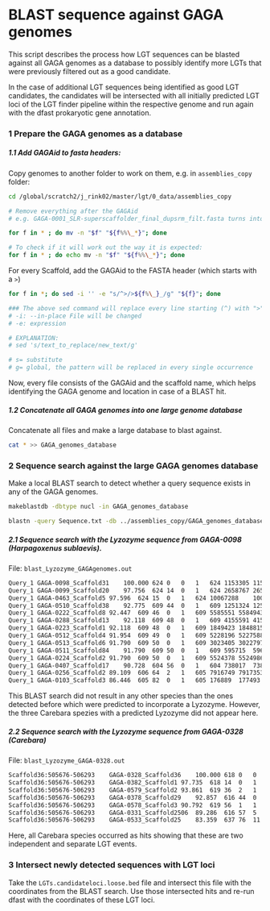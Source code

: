 # BLAST sequence against GAGA genomes

This script describes the process how LGT sequences can be blasted against all GAGA genomes as a database to possibly identify more LGTs that were previously filtered out as a good candidate.

In the case of additional LGT sequences being identified as good LGT candidates, the candidates will be intersected with all initially predicted LGT loci of the LGT finder pipeline within the respective genome and run again with the dfast prokaryotic gene annotation.


### 1 Prepare the GAGA genomes as a database
##### 1.1 Add GAGAid to fasta headers:
Copy genomes to another folder to work on them, e.g. in `assemblies_copy` folder:
```bash
cd /global/scratch2/j_rink02/master/lgt/0_data/assemblies_copy

# Remove everything after the GAGAid
# e.g. GAGA-0001_SLR-superscaffolder_final_dupsrm_filt.fasta turns into GAGA-0001

for f in * ; do mv -n "$f" "${f%%\_*}"; done

# To check if it will work out the way it is expected:
for f in * ; do echo mv -n "$f" "${f%%\_*}"; done
```

For every Scaffold, add the GAGAid to the FASTA header (which starts with a `>`)
```bash
for f in *; do sed -i '' -e "s/^>/>${f%\_}_/g" "${f}"; done

### The above sed command will replace every line starting (^) with ">" with the filename until ".fasta" is matched.
# -i: --in-place File will be changed
# -e: expression

# EXPLANATION:
# sed 's/text_to_replace/new_text/g'

# s= substitute
# g= global, the pattern will be replaced in every single occurrence
```
Now, every file consists of the GAGAid and the scaffold name, which helps identifying the GAGA genome and location in case of a BLAST hit.

##### 1.2 Concatenate all GAGA genomes into one large genome database
Concatenate all files and make a large database to blast against.
```bash
cat * >> GAGA_genomes_database
```
### 2 Sequence search against the large GAGA genomes database
Make a local BLAST search to detect whether a query sequence exists in any of the GAGA genomes.
```bash
makeblastdb -dbtype nucl -in GAGA_genomes_database

blastn -query Sequence.txt -db ../assemblies_copy/GAGA_genomes_database -outfmt "6 std qlen" -out blast_Sequence_GAGAgenomes.out
```

##### 2.1 Sequence search with the Lyzozyme sequence from GAGA-0098 (Harpagoxenus sublaevis).
File: `blast_Lyzozyme_GAGAgenomes.out`

```bash
Query_1	GAGA-0098_Scaffold31	100.000	624	0	0	1	624	1153305	1153928	0.0	1153	624
Query_1	GAGA-0099_Scaffold20	97.756	624	14	0	1	624	2658767	2658144	0.0	1075	624
Query_1	GAGA-0463_Scaffold5	97.596	624	15	0	1	624	10067288	10067911	0.0	1070	624
Query_1	GAGA-0510_Scaffold38	92.775	609	44	0	1	609	1251324	1251932	0.0	881	624
Query_1	GAGA-0222_Scaffold8	92.447	609	46	0	1	609	5585551	5584943	0.0	870	624
Query_1	GAGA-0288_Scaffold13	92.118	609	48	0	1	609	4155591	4154983	0.0	859	624
Query_1	GAGA-0223_Scaffold1	92.118	609	48	0	1	609	1849423	1848815	0.0	859	624
Query_1	GAGA-0512_Scaffold4	91.954	609	49	0	1	609	5228196	5227588	0.0	854	624
Query_1	GAGA-0513_Scaffold6	91.790	609	50	0	1	609	3023405	3022797	0.0	848	624
Query_1	GAGA-0511_Scaffold84	91.790	609	50	0	1	609	595715	596323	0.0	848	624
Query_1	GAGA-0224_Scaffold2	91.790	609	50	0	1	609	5524378	5524986	0.0	848	624
Query_1	GAGA-0407_Scaffold17	90.728	604	56	0	1	604	738017	738620	0.0	806	624
Query_1	GAGA-0256_Scaffold2	89.109	606	64	2	1	605	7916749	7917353	0.0	752	624
Query_1	GAGA-0103_Scaffold3	86.446	605	82	0	1	605	176889	177493	0.0	664	624
```
This BLAST search did not result in any other species than the ones detected before which were predicted to incorporate a Lyzozyme. However, the three Carebara spezies with a predicted Lyzozyme did not appear here.

##### 2.2 Sequence search with the Lyzozyme sequence from GAGA-0328 (Carebara)
File: `blast_Lyzozyme_GAGA-0328.out`

```bash
Scaffold36:505676-506293	GAGA-0328_Scaffold36	100.000	618	0	0	1	618	505676	506293	0.0	1142	618
Scaffold36:505676-506293	GAGA-0382_Scaffold1	97.735	618	14	0	1	618	29206274	29205657	0.0	1064	618
Scaffold36:505676-506293	GAGA-0579_Scaffold2	93.861	619	36	2	1	618	762894	763511	0.0	931	618
Scaffold36:505676-506293	GAGA-0378_Scaffold29	92.857	616	44	0	1	616	1056536	1057151	0.0	894	618
Scaffold36:505676-506293	GAGA-0578_Scaffold3	90.792	619	56	1	1	618	7430847	7430229	0.0	826	618
Scaffold36:505676-506293	GAGA-0331_Scaffold2506	89.286	616	57	5	1	616	5742	6348	0.0	763	618
Scaffold36:505676-506293	GAGA-0533_Scaffold25	83.359	637	76	11	1	616	1172729	1173356	1.33e-156	562	618
```
Here, all Carebara species occurred as hits showing that these are two independent and separate LGT events.

### 3 Intersect newly detected sequences with LGT loci
Take the `LGTs.candidateloci.loose.bed` file and intersect this file with the coordinates from the BLAST search. Use those intersected hits and re-run dfast with the coordinates of these LGT loci.
